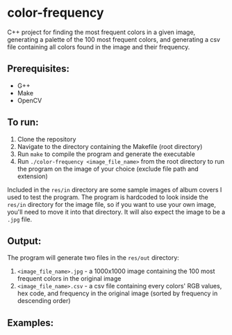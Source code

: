 # color-frequency
C++ project for finding the most frequent colors in a given image, generating a palette of the 100 most frequent colors, and generating a csv file containing all colors found in the image and their frequency.

## Prerequisites:
- G++
- Make
- OpenCV

## To run:
1. Clone the repository
2. Navigate to the directory containing the Makefile (root directory)
3. Run `make` to compile the program and generate the executable
4. Run `./color-frequency <image_file_name>` from the root directory to run the program on the image of your choice (exclude file path and extension)

Included in the `res/in` directory are some sample images of album covers I used to test the program. The program is hardcoded to look inside the `res/in` directory for the image file, so if you want to use your own image, you'll need to move it into that directory. It will also expect the image to be a `.jpg` file.

## Output:
The program will generate two files in the `res/out` directory:
1. `<image_file_name>.jpg` - a 1000x1000 image containing the 100 most frequent colors in the original image
2. `<image_file_name>.csv` - a csv file containing every colors' RGB values, hex code, and frequency in the original image (sorted by frequency in descending order)

## Examples: